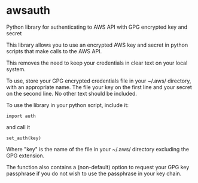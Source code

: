 # awsauth
Python library for authenticating to AWS API with GPG encrypted key and secret

This library allows you to use an encrypted AWS key and secret in python scripts that make calls to the AWS API.

This removes the need to keep your credentials in clear text on your local system.

To use, store your GPG encrypted credentials file in your ~/.aws/ directory, with an appropriate name. The file your key on the first line and your secret on the second line. No other text should be included.

To use the library in your python script, include it:

    import auth

and call it

    set_auth(key)

Where "key" is the name of the file in your ~/.aws/ directory excluding the GPG extension.

The function also contains a (non-default) option to request your GPG key passphrase if you do not wish to use the passphrase in your key chain.


